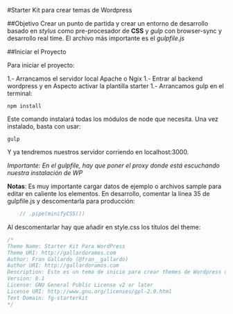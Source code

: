 #Starter Kit para crear temas de Wordpress

##Objetivo
Crear un punto de partida y crear un entorno de desarrollo basado en _stylus_ como pre-procesador de **CSS** y _gulp_ con browser-sync y desarrollo real time.
El archivo más importante es el _gulpfile.js_

##Iniciar el Proyecto

Para iniciar el proyecto:

1.- Arrancamos el servidor local Apache o Ngix
1.- Entrar al backend wordpress y en Aspecto activar la plantilla starter
1.- Arrancamos gulp en el terminal:

```
npm install
```

Este comando instalará todas los módulos de node que necesita.
Una vez instalado, basta con usar:

```
gulp
```

Y ya tendremos nuestros servidor corriendo en localhost:3000.

_Importante: En el gulpfile, hay que poner el proxy donde está escuchando nuestra instalación de WP_

**Notas**:
Es muy importante cargar datos de ejemplo o archivos sample para editar en caliente los elementos.
En desarrollo, comentar la línea 35 de gulpfile.js y descomentarla para producción:
```js
	// .pipe(minifyCSS())
```	
Al descomentarlar hay que añadir en style.css los títulos del theme:
```css
/*
Theme Name: Starter Kit Para WordPress
Theme URI: http://gallardoramos.com
Author: Fran Gallardo (@fran__gallardo)
Author URI: http://gallardoramos.com
Description: Este es un tema de inicio para crear themes de Wordpress usando como entorno de desarrollo Gulp y Stylus
Version: 0.1
License: GNU General Public License v2 or later
License URI: http://www.gnu.org/licenses/gpl-2.0.html
Text Domain: fg-starterkit
*/
```